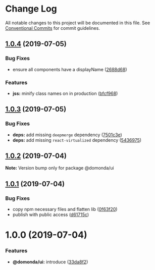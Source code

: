 # Change Log

All notable changes to this project will be documented in this file.
See [Conventional Commits](https://conventionalcommits.org) for commit guidelines.

## [1.0.4](https://github.com/domonda/domonda-js/compare/@domonda/ui@1.0.3...@domonda/ui@1.0.4) (2019-07-05)


### Bug Fixes

* ensure all components have a displayName ([2688d68](https://github.com/domonda/domonda-js/commit/2688d68))


### Features

* **jss:** minify class names on in production ([bfcf968](https://github.com/domonda/domonda-js/commit/bfcf968))





## [1.0.3](https://github.com/domonda/domonda-js/compare/@domonda/ui@1.0.2...@domonda/ui@1.0.3) (2019-07-05)


### Bug Fixes

* **deps:** add missing `deepmerge` dependency ([7501c3e](https://github.com/domonda/domonda-js/commit/7501c3e))
* **deps:** add missing `react-virtualized` dependency ([5436975](https://github.com/domonda/domonda-js/commit/5436975))





## [1.0.2](https://github.com/domonda/domonda-js/compare/@domonda/ui@1.0.1...@domonda/ui@1.0.2) (2019-07-04)

**Note:** Version bump only for package @domonda/ui





## [1.0.1](https://github.com/domonda/domonda-js/compare/@domonda/ui@1.0.0...@domonda/ui@1.0.1) (2019-07-04)


### Bug Fixes

* copy npm necessary files and flatten lib ([0f63f20](https://github.com/domonda/domonda-js/commit/0f63f20))
* publish with public access ([d61715c](https://github.com/domonda/domonda-js/commit/d61715c))





# 1.0.0 (2019-07-04)


### Features

* **@domonda/ui:** introduce ([33da8f2](https://github.com/domonda/domonda-js/commit/33da8f2))
